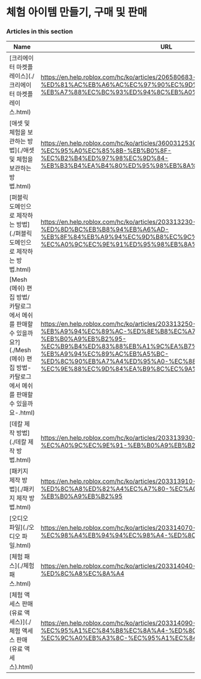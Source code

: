 # 체험 아이템 만들기, 구매 및 판매  
### Articles in this section
Name|URL
-|-
[크리에이터 마켓플레이스](./크리에이터 마켓플레이스.html) |https://en.help.roblox.com/hc/ko/articles/206580683-%ED%81%AC%EB%A6%AC%EC%97%90%EC%9D%B4%ED%84%B0-%EB%A7%88%EC%BC%93%ED%94%8C%EB%A0%88%EC%9D%B4%EC%8A%A4
[애셋 및 체험을 보관하는 방법](./애셋 및 체험을 보관하는 방법.html) |https://en.help.roblox.com/hc/ko/articles/360031253052-%EC%95%A0%EC%85%8B-%EB%B0%8F-%EC%B2%B4%ED%97%98%EC%9D%84-%EB%B3%B4%EA%B4%80%ED%95%98%EB%8A%94-%EB%B0%A9%EB%B2%95
[퍼블릭 도메인으로 제작하는 방법](./퍼블릭 도메인으로 제작하는 방법.html) |https://en.help.roblox.com/hc/ko/articles/203313230-%ED%8D%BC%EB%B8%94%EB%A6%AD-%EB%8F%84%EB%A9%94%EC%9D%B8%EC%9C%BC%EB%A1%9C-%EC%A0%9C%EC%9E%91%ED%95%98%EB%8A%94-%EB%B0%A9%EB%B2%95
[Mesh (메쉬) 편집 방법/카탈로그에서 메쉬를 판매할 수 있을까요?](./Mesh (메쉬) 편집 방법-카탈로그에서 메쉬를 판매할 수 있을까요-.html) |https://en.help.roblox.com/hc/ko/articles/203313250-Mesh-%EB%A9%94%EC%89%AC-%ED%8E%B8%EC%A7%91-%EB%B0%A9%EB%B2%95-%EC%B9%B4%ED%83%88%EB%A1%9C%EA%B7%B8%EC%97%90%EC%84%9C-%EB%A9%94%EC%89%AC%EB%A5%BC-%ED%8C%90%EB%A7%A4%ED%95%A0-%EC%88%98-%EC%9E%88%EC%9D%84%EA%B9%8C%EC%9A%94-
[데칼 제작 방법](./데칼 제작 방법.html) |https://en.help.roblox.com/hc/ko/articles/203313930-%EB%8D%B0%EC%B9%BC-%EC%A0%9C%EC%9E%91-%EB%B0%A9%EB%B2%95
[패키지 제작 방법](./패키지 제작 방법.html) |https://en.help.roblox.com/hc/ko/articles/203313910-%ED%8C%A8%ED%82%A4%EC%A7%80-%EC%A0%9C%EC%9E%91-%EB%B0%A9%EB%B2%95
[오디오 파일](./오디오 파일.html) |https://en.help.roblox.com/hc/ko/articles/203314070-%EC%98%A4%EB%94%94%EC%98%A4-%ED%8C%8C%EC%9D%BC
[체험 패스](./체험 패스.html) |https://en.help.roblox.com/hc/ko/articles/203314040-%EC%B2%B4%ED%97%98-%ED%8C%A8%EC%8A%A4
[체험 액세스 판매(유료 액세스)](./체험 액세스 판매(유료 액세스).html) |https://en.help.roblox.com/hc/ko/articles/203314090-%EC%B2%B4%ED%97%98-%EC%95%A1%EC%84%B8%EC%8A%A4-%ED%8C%90%EB%A7%A4-%EC%9C%A0%EB%A3%8C-%EC%95%A1%EC%84%B8%EC%8A%A4-